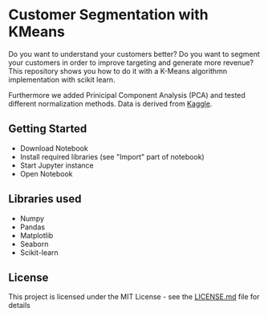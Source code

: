 # Customer Segmentation with KMeans

Do you want to understand your customers better? Do you want to segment your customers in order to improve targeting and generate more revenue? This repository shows you how to do it with a K-Means algorithmn implementation with scikit learn.

Furthermore we added Prinicipal Component Analysis (PCA) and tested different normalization methods. Data is derived from [Kaggle](https://www.kaggle.com/shwetabh123/mall-customers).

## Getting Started

- Download Notebook
- Install required libraries (see "Import" part of notebook)
- Start Jupyter instance
- Open Notebook

## Libraries used
- Numpy
- Pandas
- Matplotlib
- Seaborn
- Scikit-learn

## License

This project is licensed under the MIT License - see the [LICENSE.md](LICENSE.md) file for details
